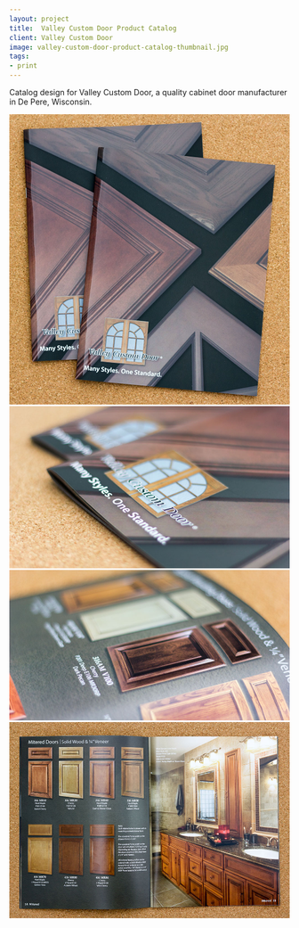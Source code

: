 ```yaml
---
layout: project
title:  Valley Custom Door Product Catalog
client: Valley Custom Door
image: valley-custom-door-product-catalog-thumbnail.jpg
tags:
- print
---
```


Catalog design for Valley Custom Door, a quality cabinet door manufacturer in De Pere, Wisconsin.

![Valley Custom Door Product Catalog](/img/valley-custom-door-product-catalog-1.jpg)
![Valley Custom Door Product Catalog](/img/valley-custom-door-product-catalog-2.jpg)
![Valley Custom Door Product Catalog](/img/valley-custom-door-product-catalog-3.jpg)
![Valley Custom Door Product Catalog](/img/valley-custom-door-product-catalog-4.jpg)